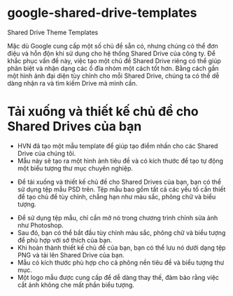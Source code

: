 # google-shared-drive-templates
Shared Drive Theme Templates

Mặc dù Google cung cấp một số chủ đề sẵn có, nhưng chúng có thể đơn điệu và hỗn độn khi sử dụng cho hệ thống Shared Drive của công ty. Để khắc phục vấn đề này, việc tạo một chủ đề Shared Drive riêng có thể giúp phân biệt và nhận dạng các ổ đĩa nhóm một cách tốt hơn. Bằng cách gắn một hình ảnh đại diện tùy chỉnh cho mỗi Shared Drive, chúng ta có thể dễ dàng nhận ra và tìm kiếm Drive mà mình cần.

# Tải xuống và thiết kế chủ đề cho Shared Drives của bạn
- HVN đã tạo một mẫu template để giúp tạo điểm nhấn cho các Shared Drive của chúng tôi. 
- Mẫu này sẽ tạo ra một hình ảnh tiêu đề và có kích thước để tạo tự động một biểu tượng thư mục chuyên nghiệp.

* Để tải xuống và thiết kế chủ đề cho Shared Drives của bạn, bạn có thể sử dụng tệp mẫu PSD trên. Tệp mẫu bao gồm tất cả các yếu tố cần thiết để tạo chủ đề tùy chỉnh, chẳng hạn như màu sắc, phông chữ và biểu tượng.

- Để sử dụng tệp mẫu, chỉ cần mở nó trong chương trình chỉnh sửa ảnh như Photoshop.
- Sau đó, bạn có thể bắt đầu tùy chỉnh màu sắc, phông chữ và biểu tượng để phù hợp với sở thích của bạn.
- Khi hoàn thành thiết kế chủ đề của bạn, bạn có thể lưu nó dưới dạng tệp PNG và tải lên Shared Drive của bạn.
- Mẫu có kích thước phù hợp cho cả phông nền tiêu đề và biểu tượng thư mục.
- Một logo mẫu được cung cấp để dễ dàng thay thế, đảm bảo rằng việc cắt ảnh không che mất phần biểu tượng.
